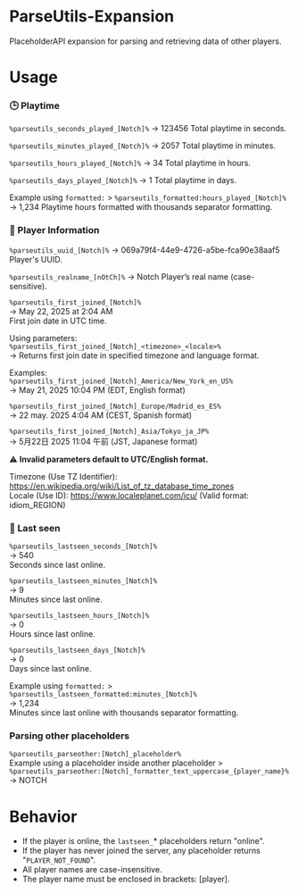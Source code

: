 # ParseUtils-Expansion
PlaceholderAPI expansion for parsing and retrieving data of other players.

# Usage
### 🕒 Playtime
`%parseutils_seconds_played_[Notch]%`
→ 123456
Total playtime in seconds.

`%parseutils_minutes_played_[Notch]%`
→ 2057
Total playtime in minutes.

`%parseutils_hours_played_[Notch]%`
→ 34
Total playtime in hours.

`%parseutils_days_played_[Notch]%`
→ 1
Total playtime in days.

Example using `formatted:` > `%parseutils_formatted:hours_played_[Notch]%`
→ 1,234
Playtime hours formatted with thousands separator formatting.

### 🧍 Player Information
`%parseutils_uuid_[Notch]%`
→ 069a79f4-44e9-4726-a5be-fca90e38aaf5
Player's UUID.

`%parseutils_realname_[nOtCh]%`
→ Notch
Player’s real name (case-sensitive).

`%parseutils_first_joined_[Notch]%`  
→ May 22, 2025 at 2:04 AM  
First join date in UTC time.  

Using parameters:  
`%parseutils_first_joined_[Notch]_<timezone>_<locale>%`  
→ Returns first join date in specified timezone and language format.  

Examples:  
`%parseutils_first_joined_[Notch]_America/New_York_en_US%`  
→ May 21, 2025 10:04 PM (EDT, English format)  

`%parseutils_first_joined_[Notch]_Europe/Madrid_es_ES%`  
→ 22 may. 2025 4:04 AM (CEST, Spanish format)  

`%parseutils_first_joined_[Notch]_Asia/Tokyo_ja_JP%`  
→ 5月22日 2025 11:04 午前 (JST, Japanese format)  

:warning: **Invalid parameters default to UTC/English format.**  

Timezone (Use TZ Identifier): https://en.wikipedia.org/wiki/List_of_tz_database_time_zones  
Locale (Use ID): https://www.localeplanet.com/icu/ (Valid format: idiom_REGION)  

### 📅 Last seen
`%parseutils_lastseen_seconds_[Notch]%`  
→ 540  
Seconds since last online.

`%parseutils_lastseen_minutes_[Notch]%`  
→ 9  
Minutes since last online.

`%parseutils_lastseen_hours_[Notch]%`  
→ 0  
Hours since last online.

`%parseutils_lastseen_days_[Notch]%`  
→ 0  
Days since last online.

Example using `formatted:` > `%parseutils_lastseen_formatted:minutes_[Notch]%`  
→ 1,234  
Minutes since last online with thousands separator formatting.

### Parsing other placeholders
`%parseutils_parseother:[Notch]_placeholder%`  
Example using a placeholder inside another placeholder > `%parseutils_parseother:[Notch]_formatter_text_uppercase_{player_name}%`  
→ NOTCH

# Behavior

- If the player is online, the `lastseen_`* placeholders return "online".
- If the player has never joined the server, any placeholder returns "`PLAYER_NOT_FOUND`".
- All player names are case-insensitive.
- The player name must be enclosed in brackets: [player].
